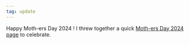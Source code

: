 ```yaml
---
tag: update
---
```

Happy Moth-ers Day 2024 ! I threw together a quick [Moth-ers Day 2024 page](https://mincerafter42.github.io/fun/moth/ers-day-2024) to celebrate.

